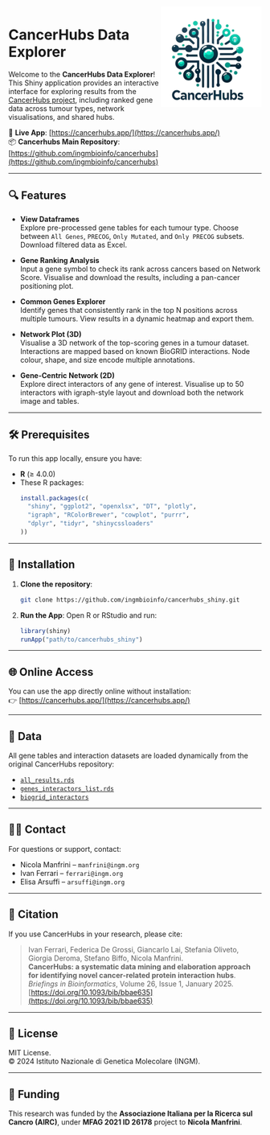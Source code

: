<img src="www/cancerhubs_logo.png" align="right" alt="CancerHubs Logo" width="200" />

# CancerHubs Data Explorer

Welcome to the **CancerHubs Data Explorer**!  
This Shiny application provides an interactive interface for exploring results from the [CancerHubs project](https://github.com/ingmbioinfo/cancerhubs), including ranked gene data across tumour types, network visualisations, and shared hubs.

🧪 **Live App**: [https://cancerhubs.app/](https://cancerhubs.app/)  
📦 **Cancerhubs Main Repository**: [https://github.com/ingmbioinfo/cancerhubs](https://github.com/ingmbioinfo/cancerhubs)

---

## 🔍 Features

- **View Dataframes**  
  Explore pre-processed gene tables for each tumour type. Choose between `All Genes`, `PRECOG`, `Only Mutated`, and `Only PRECOG` subsets. Download filtered data as Excel.

- **Gene Ranking Analysis**  
  Input a gene symbol to check its rank across cancers based on Network Score. Visualise and download the results, including a pan-cancer positioning plot.

- **Common Genes Explorer**  
  Identify genes that consistently rank in the top N positions across multiple tumours. View results in a dynamic heatmap and export them.

- **Network Plot (3D)**  
  Visualise a 3D network of the top-scoring genes in a tumour dataset. Interactions are mapped based on known BioGRID interactions. Node colour, shape, and size encode multiple annotations.

- **Gene-Centric Network (2D)**  
  Explore direct interactors of any gene of interest. Visualise up to 50 interactors with igraph-style layout and download both the network image and tables.

---

## 🛠️ Prerequisites

To run this app locally, ensure you have:

- **R** (≥ 4.0.0)
- These R packages:
  ```r
  install.packages(c(
    "shiny", "ggplot2", "openxlsx", "DT", "plotly",
    "igraph", "RColorBrewer", "cowplot", "purrr",
    "dplyr", "tidyr", "shinycssloaders"
  ))
  ```

---

## 💾 Installation

1. **Clone the repository**:
   ```bash
   git clone https://github.com/ingmbioinfo/cancerhubs_shiny.git
   ```

2. **Run the App**:
   Open R or RStudio and run:
   ```r
   library(shiny)
   runApp("path/to/cancerhubs_shiny")
   ```

---

## 🌐 Online Access

You can use the app directly online without installation:  
👉 [https://cancerhubs.app/](https://cancerhubs.app/)

---

## 🧬 Data

All gene tables and interaction datasets are loaded dynamically from the original CancerHubs repository:

- [`all_results.rds`](https://github.com/ingmbioinfo/cancerhubs/blob/main/result/all_results.rds)
- [`genes_interactors_list.rds`](https://github.com/ingmbioinfo/cancerhubs/blob/main/result/genes_interactors_list.rds)
- [`biogrid_interactors`](https://github.com/ingmbioinfo/cancerhubs/blob/main/data/biogrid_interactors)

---

## 🙋‍♀️ Contact

For questions or support, contact:

- Nicola Manfrini – `manfrini@ingm.org`
- Ivan Ferrari – `ferrari@ingm.org`
- Elisa Arsuffi – `arsuffi@ingm.org`

---

## 📖 Citation

If you use CancerHubs in your research, please cite:

> Ivan Ferrari, Federica De Grossi, Giancarlo Lai, Stefania Oliveto, Giorgia Deroma, Stefano Biffo, Nicola Manfrini.  
> **CancerHubs: a systematic data mining and elaboration approach for identifying novel cancer-related protein interaction hubs**.  
> _Briefings in Bioinformatics_, Volume 26, Issue 1, January 2025.  
> [https://doi.org/10.1093/bib/bbae635](https://doi.org/10.1093/bib/bbae635)

---

## 📜 License

MIT License.  
© 2024 Istituto Nazionale di Genetica Molecolare (INGM).

---

## 💸 Funding

This research was funded by the **Associazione Italiana per la Ricerca sul Cancro (AIRC)**, under **MFAG 2021 ID 26178** project to **Nicola Manfrini**.
